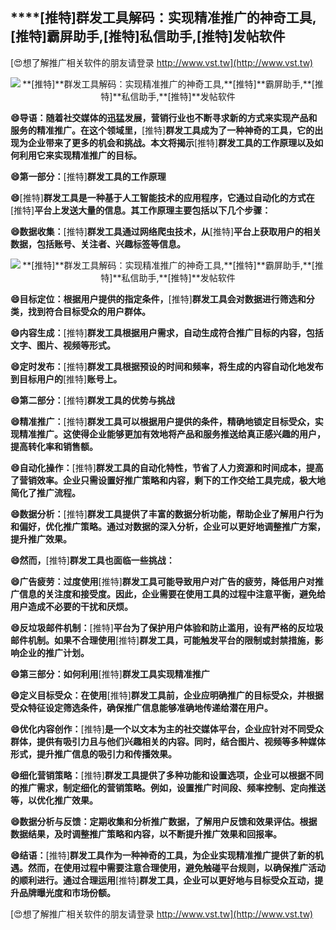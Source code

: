 ## ****[推特]**群发工具解码：实现精准推广的神奇工具,**[推特]**霸屏助手,**[推特]**私信助手,**[推特]**发帖软件**

[😍想了解推广相关软件的朋友请登录 http://www.vst.tw](http://www.vst.tw)

 <center><img src="https://vst.tw/MP4/tuiguang/png/3.png" alt="**[推特]**群发工具解码：实现精准推广的神奇工具,**[推特]**霸屏助手,**[推特]**私信助手,**[推特]**发帖软件"></center>

**😄导语：随着社交媒体的迅猛发展，营销行业也不断寻求新的方式来实现产品和服务的精准推广。在这个领域里，**[推特]**群发工具成为了一种神奇的工具，它的出现为企业带来了更多的机会和挑战。本文将揭示**[推特]**群发工具的工作原理以及如何利用它来实现精准推广的目标。**

**😄第一部分：**[推特]**群发工具的工作原理**

**😄**[推特]**群发工具是一种基于人工智能技术的应用程序，它通过自动化的方式在**[推特]**平台上发送大量的信息。其工作原理主要包括以下几个步骤：**

**😄数据收集：**[推特]**群发工具通过网络爬虫技术，从**[推特]**平台上获取用户的相关数据，包括账号、关注者、兴趣标签等信息。**

 <center><img src="https://vst.tw/MP4/tuiguang/png/1.png" alt="**[推特]**群发工具解码：实现精准推广的神奇工具,**[推特]**霸屏助手,**[推特]**私信助手,**[推特]**发帖软件"></center>

**😄目标定位：根据用户提供的指定条件，**[推特]**群发工具会对数据进行筛选和分类，找到符合目标受众的用户群体。**

**😄内容生成：**[推特]**群发工具根据用户需求，自动生成符合推广目标的内容，包括文字、图片、视频等形式。**

**😄定时发布：**[推特]**群发工具根据预设的时间和频率，将生成的内容自动化地发布到目标用户的**[推特]**账号上。**

**😄第二部分：**[推特]**群发工具的优势与挑战**

**😄精准推广：**[推特]**群发工具可以根据用户提供的条件，精确地锁定目标受众，实现精准推广。这使得企业能够更加有效地将产品和服务推送给真正感兴趣的用户，提高转化率和销售额。**

**😄自动化操作：**[推特]**群发工具的自动化特性，节省了人力资源和时间成本，提高了营销效率。企业只需设置好推广策略和内容，剩下的工作交给工具完成，极大地简化了推广流程。**

**😄数据分析：**[推特]**群发工具提供了丰富的数据分析功能，帮助企业了解用户行为和偏好，优化推广策略。通过对数据的深入分析，企业可以更好地调整推广方案，提升推广效果。**

**😄然而，**[推特]**群发工具也面临一些挑战：**

**😄广告疲劳：过度使用**[推特]**群发工具可能导致用户对广告的疲劳，降低用户对推广信息的关注度和接受度。因此，企业需要在使用工具的过程中注意平衡，避免给用户造成不必要的干扰和厌烦。**

**😄反垃圾邮件机制：**[推特]**平台为了保护用户体验和防止滥用，设有严格的反垃圾邮件机制。如果不合理使用**[推特]**群发工具，可能触发平台的限制或封禁措施，影响企业的推广计划。**

**😄第三部分：如何利用**[推特]**群发工具实现精准推广**

**😄定义目标受众：在使用**[推特]**群发工具前，企业应明确推广的目标受众，并根据受众特征设定筛选条件，确保推广信息能够准确地传递给潜在用户。**

**😄优化内容创作：**[推特]**是一个以文本为主的社交媒体平台，企业应针对不同受众群体，提供有吸引力且与他们兴趣相关的内容。同时，结合图片、视频等多种媒体形式，提升推广信息的吸引力和传播效果。**

**😄细化营销策略：**[推特]**群发工具提供了多种功能和设置选项，企业可以根据不同的推广需求，制定细化的营销策略。例如，设置推广时间段、频率控制、定向推送等，以优化推广效果。**

**😄数据分析与反馈：定期收集和分析推广数据，了解用户反馈和效果评估。根据数据结果，及时调整推广策略和内容，以不断提升推广效果和回报率。**

**😄结语：**[推特]**群发工具作为一种神奇的工具，为企业实现精准推广提供了新的机遇。然而，在使用过程中需要注意合理使用，避免触碰平台规则，以确保推广活动的顺利进行。通过合理运用**[推特]**群发工具，企业可以更好地与目标受众互动，提升品牌曝光度和市场份额。**

[😍想了解推广相关软件的朋友请登录 http://www.vst.tw](http://www.vst.tw)



